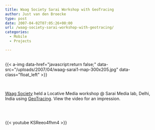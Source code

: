 ```yaml
---
title: Waag Society Sarai Workshop with GeoTracing
author: Just van den Broecke
type: post
date: 2007-04-02T07:05:26+00:00
url: /waag-society-sarai-workshop-with-geotracing/
categories:
  - Mobile
  - Projects

---
```

<!-- <img loading="lazy" class="alignleft wp-image-293 size-medium" src="uploads/2007/04/waag-sarai1-map-300x205.jpg" alt="waag-sarai1-map" width="300" height="205" srcset="https://justobjects.nl/wp-content/uploads/2007/04/waag-sarai1-map-300x205.jpg 300w, https://justobjects.nl/wp-content/uploads/2007/04/waag-sarai1-map-218x150.jpg 218w, https://justobjects.nl/wp-content/uploads/2007/04/waag-sarai1-map-150x102.jpg 150w, https://justobjects.nl/wp-content/uploads/2007/04/waag-sarai1-map.jpg 587w" sizes="(max-width: 300px) 100vw, 300px" /> -->
&nbsp;  
{{< a-img data-href="javascript:return false;" data-src="/uploads/2007/04/waag-sarai1-map-300x205.jpg" data-class="float_left" >}}

&nbsp;  

[Waag Society][2] held a Locative Media workshop @ Sarai Media lab, Delhi, India using [GeoTracing][3]. View the video for an impression.

&nbsp;  
&nbsp;  

{{< youtube KSReeo4fhm4 >}}

 [1]: uploads/2007/04/waag-sarai1-map.jpg
 [2]: http://www.waag.org
 [3]: http://www.geotracing.com
